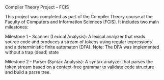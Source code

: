 Compiler Theory Project – FCIS

This project was completed as part of the Compiler Theory course at the Faculty of Computers and Information Sciences (FCIS). It includes two main milestones:

Milestone 1 - Scanner (Lexical Analysis):
A lexical analyzer that reads source code and produces a stream of tokens using regular expressions and a deterministic finite automaton (DFA).
Note: The DFA was implemented without a trap (dead) state

Milestone 2 - Parser (Syntax Analysis):
A syntax analyzer that parses the token stream based on a context-free grammar to validate code structure and build a parse tree.
